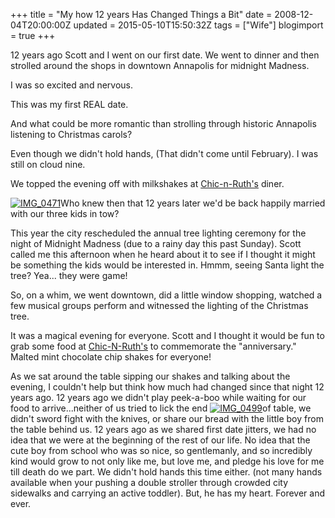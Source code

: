 +++
title = "My how 12 years Has Changed Things a Bit"
date = 2008-12-04T20:00:00Z
updated = 2015-05-10T15:50:32Z
tags = ["Wife"]
blogimport = true 
+++

12 years ago Scott and I went on our first date.  We went to dinner and then strolled around the shops in downtown Annapolis for midnight Madness.  

I was so excited and nervous.  

This was my first REAL date.

And what could be more romantic than strolling through historic Annapolis listening to Christmas carols? 

Even though we didn't hold hands, (That didn't come until February).  I was still on cloud nine.  

We topped the evening off with milkshakes at [Chic-n-Ruth's](http://www.chickandruths.com/) diner.  

[![IMG_0471](https://latc.s3.amazonaws.com/wp-content/uploads/2008/12/img-0471-thumb.jpg)](https://latc.s3.amazonaws.com/wp-content/uploads/2008/12/img-0471.jpg)Who knew then that 12 years later we'd be back happily married with our three kids in tow?  

This year the city rescheduled the annual tree lighting ceremony for the night of Midnight Madness (due to a rainy day this past Sunday).  Scott called me this afternoon when he heard about it to see if I thought it might be something the kids would be interested in.  Hmmm, seeing Santa light the tree?  Yea... they were game!   

So, on a whim, we went downtown, did a little window shopping, watched a few musical groups perform and witnessed the lighting of the Christmas tree.  

It was a magical evening for everyone.  Scott and I thought it would be fun to grab some food at [Chic-N-Ruth's](http://www.chickandruths.com/) to commemorate the "anniversary."  Malted mint chocolate chip shakes for everyone!  

 As we sat around the table sipping our shakes and talking about the evening, I couldn't help but think how much had changed since that night 12 years ago.  12 years ago we didn't play peek-a-boo while waiting for our food to arrive...neither of us tried to lick the end [![IMG_0499](https://latc.s3.amazonaws.com/wp-content/uploads/2008/12/img-0499-thumb.jpg)](https://latc.s3.amazonaws.com/wp-content/uploads/2008/12/img-0499.jpg)of table, we didn't sword fight with the knives, or share our bread with the little boy from the table behind us.  12 years ago as we shared first date jitters, we had no idea that we were at the beginning of the rest of our life.  No idea that the cute boy from school who was so nice, so gentlemanly, and so incredibly kind would grow to not only like me, but love me, and pledge his love for me till death do we part.  We didn't hold hands this time either.  (not many hands available when your pushing a double stroller through crowded city sidewalks and carrying an active toddler).  But, he has my heart.  Forever and ever. 
